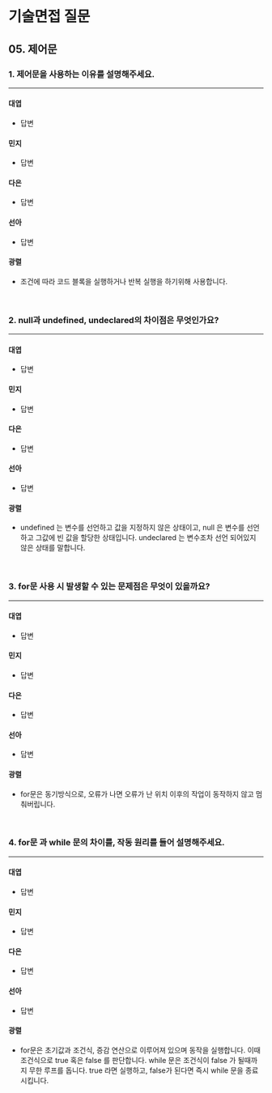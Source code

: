 # 기술면접 질문

## 05. 제어문

### 1. 제어문을 사용하는 이유를 설명해주세요.

<hr>

#### 대엽

- 답변

#### 민지

- 답변

#### 다은

- 답변

#### 선아

- 답변

#### 광렬

- 조건에 따라 코드 블록을 실행하거나 반복 실행을 하기위해 사용합니다.

<br>

### 2. null과 undefined, undeclared의 차이점은 무엇인가요?

<hr>

#### 대엽

- 답변

#### 민지

- 답변

#### 다은

- 답변

#### 선아

- 답변

#### 광렬

- undefined 는 변수를 선언하고 값을 지정하지 않은 상태이고, null 은 변수를 선언하고 그값에 빈 값을 할당한 상태입니다. undeclared 는 변수조차 선언 되어있지 않은 상태를 말합니다.

<br>

### 3. for문 사용 시 발생할 수 있는 문제점은 무엇이 있을까요?

<hr>

#### 대엽

- 답변

#### 민지

- 답변

#### 다은

- 답변

#### 선아

- 답변

#### 광렬

- for문은 동기방식으로, 오류가 나면 오류가 난 위치 이후의 작업이 동작하지 않고 멈춰버립니다.

<br>

### 4. for문 과 while 문의 차이를, 작동 원리를 들어 설명해주세요.

<hr>

#### 대엽

- 답변

#### 민지

- 답변

#### 다은

- 답변

#### 선아

- 답변

#### 광렬

- for문은 초기값과 조건식, 증감 연산으로 이루어져 있으며 동작을 실행합니다. 이때 조건식으로 true 혹은 false 를 판단합니다. while 문은 조건식이 false 가 될때까지 무한 루프를 돕니다. true 라면 실행하고, false가 된다면 즉시 while 문을 종료시킵니다.
